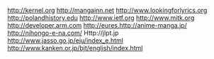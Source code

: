 
http://kernel.org http://mangainn.net http://www.lookingforlyrics.org http://polandhistory.edu http://www.ietf.org http://www.mitk.org http://developer.arm.com http://eures.http://anime-manga.jp/ http://nihongo-e-na.com/ 
Http://jlpt.jp
 
 http://www.jasso.go.jp/eju/index_e.html
http://www.kanken.or.jp/bjt/english/index.html
